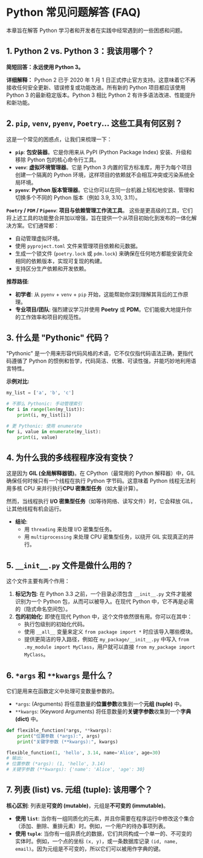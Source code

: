 # Python 常见问题解答 (FAQ)

本章旨在解答 Python 学习者和开发者在实践中经常遇到的一些困惑和问题。

## 1. Python 2 vs. Python 3：我该用哪个？

**简短回答：永远使用 Python 3。**

**详细解释：**
Python 2 已于 2020 年 1 月 1 日正式停止官方支持。这意味着它不再接收任何安全更新、错误修复或功能改进。所有新的 Python 项目都应该使用 Python 3 的最新稳定版本。Python 3 相比 Python 2 有许多语法改进、性能提升和新功能。

## 2. `pip`, `venv`, `pyenv`, `Poetry`... 这些工具有何区别？

这是一个常见的困惑点，让我们来梳理一下：

-   **`pip`**: **包安装器**。它是你用来从 PyPI (Python Package Index) 安装、升级和移除 Python 包的核心命令行工具。
-   **`venv`**: **虚拟环境管理器**。它是 Python 3 内置的官方标准库，用于为每个项目创建一个隔离的 Python 环境，这样项目的依赖就不会相互冲突或污染系统全局环境。
-   **`pyenv`**: **Python 版本管理器**。它让你可以在同一台机器上轻松地安装、管理和切换多个不同的 Python 版本（例如 3.9, 3.10, 3.11）。

**`Poetry` / `PDM` / `Pipenv`**: **项目与依赖管理工作流工具**。
这些是更高级的工具，它们将上述工具的功能整合并加以增强，旨在提供一个从项目初始化到发布的一体化解决方案。它们通常都：
-   自动管理虚拟环境。
-   使用 `pyproject.toml` 文件来管理项目依赖和元数据。
-   生成一个锁文件 (`poetry.lock` 或 `pdm.lock`) 来确保在任何地方都能安装完全相同的依赖版本，实现可复现的构建。
-   支持区分生产依赖和开发依赖。

**推荐路径**:
-   **初学者**: 从 `pyenv` + `venv` + `pip` 开始，这能帮助你深刻理解其背后的工作原理。
-   **专业项目/团队**: 强烈建议学习并使用 **Poetry** 或 **PDM**。它们能极大地提升你的工作效率和项目的规范性。

## 3. 什么是 "Pythonic" 代码？

"Pythonic" 是一个用来形容代码风格的术语，它不仅仅指代码语法正确，更指代码遵循了 Python 的惯例和哲学，代码简洁、优雅、可读性强，并能巧妙地利用语言特性。

**示例对比:**

```python
my_list = ['a', 'b', 'c']

# 不那么 Pythonic: 手动管理索引
for i in range(len(my_list)):
    print(i, my_list[i])

# 更 Pythonic: 使用 enumerate
for i, value in enumerate(my_list):
    print(i, value)
```

## 4. 为什么我的多线程程序没有变快？

这是因为 **GIL (全局解释器锁)**。在 CPython（最常用的 Python 解释器）中，GIL 确保任何时候只有一个线程在执行 Python 字节码。这意味着 Python 线程无法利用多核 CPU 来并行执行**CPU 密集型任务**（如大量计算）。

然而，当线程执行 **I/O 密集型任务**（如等待网络、读写文件）时，它会释放 GIL，让其他线程有机会运行。
-   **结论**:
    -   用 `threading` 来处理 I/O 密集型任务。
    -   用 `multiprocessing` 来处理 CPU 密集型任务，以绕开 GIL 实现真正的并行。

## 5. `__init__.py` 文件是做什么用的？

这个文件主要有两个作用：
1.  **标记为包**: 在 Python 3.3 之前，一个目录必须包含 `__init__.py` 文件才能被识别为一个 Python 包，从而可以被导入。在现代 Python 中，它不再是必需的（隐式命名空间包）。
2.  **包的初始化**: 即使在现代 Python 中，这个文件依然很有用。你可以在其中：
    -   执行包级别的初始化代码。
    -   使用 `__all__` 变量来定义 `from package import *` 时应该导入哪些模块。
    -   提供更简洁的导入路径，例如在 `my_package/__init__.py` 中写入 `from .my_module import MyClass`，用户就可以直接 `from my_package import MyClass`。

## 6. `*args` 和 `**kwargs` 是什么？

它们是用来在函数定义中处理可变数量参数的。
-   `*args`: (Arguments) 将任意数量的**位置参数**收集到一个**元组 (tuple)** 中。
-   `**kwargs`: (Keyword Arguments) 将任意数量的**关键字参数**收集到一个**字典 (dict)** 中。

```python
def flexible_function(*args, **kwargs):
    print("位置参数 (*args):", args)
    print("关键字参数 (**kwargs):", kwargs)

flexible_function(1, 'hello', 3.14, name='Alice', age=30)
# 输出:
# 位置参数 (*args): (1, 'hello', 3.14)
# 关键字参数 (**kwargs): {'name': 'Alice', 'age': 30}
```

## 7. 列表 (list) vs. 元组 (tuple): 该用哪个？

**核心区别**: 列表是**可变的 (mutable)**，元组是**不可变的 (immutable)**。

-   **使用 `list`**: 当你有一组同质化的元素，并且你需要在程序运行中修改这个集合（添加、删除、重排元素）时。例如，一个用户的待办事项列表。
-   **使用 `tuple`**: 当你有一组异质化的数据，它们共同构成一个单一的、不可变的实体时。例如，一个点的坐标 `(x, y)`，或一条数据库记录 `(id, name, email)`。因为元组是不可变的，所以它们可以被用作字典的键。 